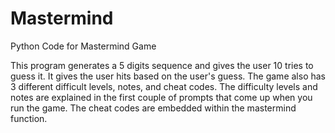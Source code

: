 # Mastermind
Python Code for Mastermind Game

This program generates a 5 digits sequence and gives the user 10 tries to guess it. It gives the user hits based on the user's guess. The game also has 3 different difficult levels, notes, and cheat codes. The difficulty levels and notes are explained in the first couple of prompts that come up when you run the game. The cheat codes are embedded within the mastermind function.
